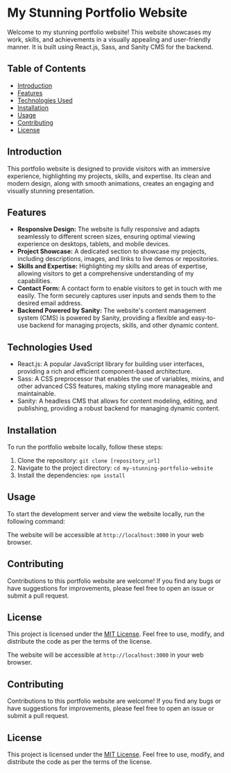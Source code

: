 # My Stunning Portfolio Website

Welcome to my stunning portfolio website! This website showcases my work, skills, and achievements in a visually appealing and user-friendly manner. It is built using React.js, Sass, and Sanity CMS for the backend.

## Table of Contents
- [Introduction](#introduction)
- [Features](#features)
- [Technologies Used](#technologies-used)
- [Installation](#installation)
- [Usage](#usage)
- [Contributing](#contributing)
- [License](#license)

## Introduction
This portfolio website is designed to provide visitors with an immersive experience, highlighting my projects, skills, and expertise. Its clean and modern design, along with smooth animations, creates an engaging and visually stunning presentation.

## Features
- **Responsive Design:** The website is fully responsive and adapts seamlessly to different screen sizes, ensuring optimal viewing experience on desktops, tablets, and mobile devices.
- **Project Showcase:** A dedicated section to showcase my projects, including descriptions, images, and links to live demos or repositories.
- **Skills and Expertise:** Highlighting my skills and areas of expertise, allowing visitors to get a comprehensive understanding of my capabilities.
- **Contact Form:** A contact form to enable visitors to get in touch with me easily. The form securely captures user inputs and sends them to the desired email address.
- **Backend Powered by Sanity:** The website's content management system (CMS) is powered by Sanity, providing a flexible and easy-to-use backend for managing projects, skills, and other dynamic content.

## Technologies Used
- React.js: A popular JavaScript library for building user interfaces, providing a rich and efficient component-based architecture.
- Sass: A CSS preprocessor that enables the use of variables, mixins, and other advanced CSS features, making styling more manageable and maintainable.
- Sanity: A headless CMS that allows for content modeling, editing, and publishing, providing a robust backend for managing dynamic content.

## Installation
To run the portfolio website locally, follow these steps:

1. Clone the repository: `git clone [repository_url]`
2. Navigate to the project directory: `cd my-stunning-portfolio-website`
3. Install the dependencies: `npm install`

## Usage
To start the development server and view the website locally, run the following command:


The website will be accessible at `http://localhost:3000` in your web browser.

## Contributing
Contributions to this portfolio website are welcome! If you find any bugs or have suggestions for improvements, please feel free to open an issue or submit a pull request.

## License
This project is licensed under the [MIT License](LICENSE). Feel free to use, modify, and distribute the code as per the terms of the license.


The website will be accessible at `http://localhost:3000` in your web browser.

## Contributing
Contributions to this portfolio website are welcome! If you find any bugs or have suggestions for improvements, please feel free to open an issue or submit a pull request.

## License
This project is licensed under the [MIT License](LICENSE). Feel free to use, modify, and distribute the code as per the terms of the license.

